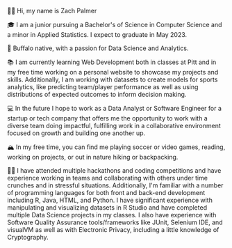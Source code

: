 👋🏽 Hi, my name is Zach Palmer

🎓 I am a junior pursuing a Bachelor's of Science in Computer Science and a minor in Applied Statistics. I expect to graduate in May 2023.

🌇 Buffalo native, with a passion for Data Science and Analytics.

📚 I am currently learning Web Development both in classes at Pitt and in my free time working on a personal website to showcase my projects and skills. Additionally, I am working with datasets to create models for sports analytics, like predicting team/player performance as well as using distributions of expected outcomes to inform decision making.

💻 In the future I hope to work as a Data Analyst or Software Engineer for a startup or tech company that offers me the opportunity to work with a diverse team doing impactful, fulfilling work in a collaborative environment focused on growth and building one another up. 

🏔 In my free time, you can find me playing soccer or video games, reading, working on projects, or out in nature hiking or backpacking.

💪🏽 I have attended multiple hackathons and coding competitions and have experience working in teams and collaborating with others under time crunches and in stressful situations. Additionally, I'm familiar with a number of programming languages for both front and back-end development including R, Java, HTML, and Python. I have significant experience with manipulating and visualizing datasets in R Studio and have completed multiple Data Science projects in my classes. I also have experience with Software Quality Assurance tools/frameworks like JUnit, Selenium IDE, and visualVM as well as with Electronic Privacy, including a little knowledge of Cryptography.
